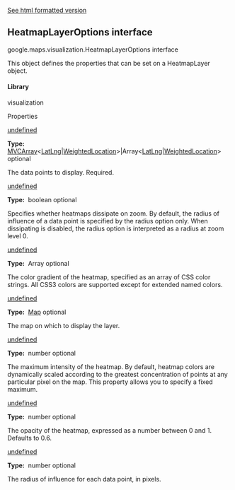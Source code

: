 [See html formatted version](https://huasofoundries.github.io/google-maps-documentation/HeatmapLayerOptions.html)

HeatmapLayerOptions interface
-----------------------------

google.maps.visualization.HeatmapLayerOptions interface

This object defines the properties that can be set on a HeatmapLayer object.

#### Library

visualization

Properties

[undefined](#HeatmapLayerOptions.data)

**Type:**  [MVCArray](/maps/documentation/javascript/reference/3.40/event#MVCArray)<[LatLng](/maps/documentation/javascript/reference/3.40/coordinates#LatLng)|[WeightedLocation](/maps/documentation/javascript/reference/3.40/visualization#WeightedLocation)\>|Array<[LatLng](/maps/documentation/javascript/reference/3.40/coordinates#LatLng)|[WeightedLocation](/maps/documentation/javascript/reference/3.40/visualization#WeightedLocation)\> optional

The data points to display. Required.

[undefined](#HeatmapLayerOptions.dissipating)

**Type:**  boolean optional

Specifies whether heatmaps dissipate on zoom. By default, the radius of influence of a data point is specified by the radius option only. When dissipating is disabled, the radius option is interpreted as a radius at zoom level 0.

[undefined](#HeatmapLayerOptions.gradient)

**Type:**  Array<string> optional

The color gradient of the heatmap, specified as an array of CSS color strings. All CSS3 colors are supported except for extended named colors.

[undefined](#HeatmapLayerOptions.map)

**Type:**  [Map](/maps/documentation/javascript/reference/3.40/map#Map) optional

The map on which to display the layer.

[undefined](#HeatmapLayerOptions.maxIntensity)

**Type:**  number optional

The maximum intensity of the heatmap. By default, heatmap colors are dynamically scaled according to the greatest concentration of points at any particular pixel on the map. This property allows you to specify a fixed maximum.

[undefined](#HeatmapLayerOptions.opacity)

**Type:**  number optional

The opacity of the heatmap, expressed as a number between 0 and 1. Defaults to 0.6.

[undefined](#HeatmapLayerOptions.radius)

**Type:**  number optional

The radius of influence for each data point, in pixels.